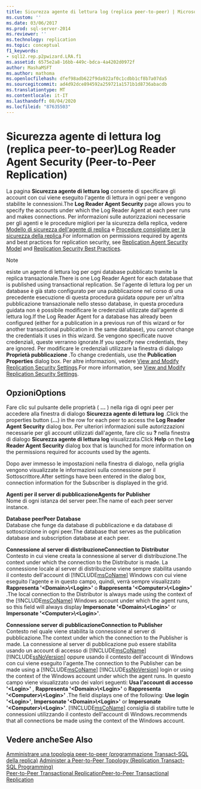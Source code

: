 ```yaml
---
title: Sicurezza agente di lettura log (replica peer-to-peer) | Microsoft Docs
ms.custom: ''
ms.date: 03/06/2017
ms.prod: sql-server-2014
ms.reviewer: ''
ms.technology: replication
ms.topic: conceptual
f1_keywords:
- sql12.rep.p2pwizard.LRA.f1
ms.assetid: 6575e2a8-16bb-449c-bdca-4a4202d0972f
author: MashaMSFT
ms.author: mathoma
ms.openlocfilehash: dfef98adb622f9da922af0c1cdbb1cf8b7a07da5
ms.sourcegitcommit: ad4d92dce894592a259721a1571b1d8736abacdb
ms.translationtype: MT
ms.contentlocale: it-IT
ms.lasthandoff: 08/04/2020
ms.locfileid: "87635503"
---
```

# <a name="log-reader-agent-security-peer-to-peer-replication"></a><span data-ttu-id="24656-102">Sicurezza agente di lettura log (replica peer-to-peer)</span><span class="sxs-lookup"><span data-stu-id="24656-102">Log Reader Agent Security (Peer-to-Peer Replication)</span></span>
  <span data-ttu-id="24656-103">La pagina **Sicurezza agente di lettura log** consente di specificare gli account con cui viene eseguito l'agente di lettura in ogni peer e vengono stabilite le connessioni.</span><span class="sxs-lookup"><span data-stu-id="24656-103">The **Log Reader Agent Security** page allows you to specify the accounts under which the Log Reader Agent at each peer runs and makes connections.</span></span> <span data-ttu-id="24656-104">Per informazioni sulle autorizzazioni necessarie per gli agenti e le procedure migliori per la sicurezza della replica, vedere [Modello di sicurezza dell'agente di replica](security/replication-agent-security-model.md) e [Procedure consigliate per la sicurezza della replica](security/replication-security-best-practices.md).</span><span class="sxs-lookup"><span data-stu-id="24656-104">For information on permissions required by agents and best practices for replication security, see [Replication Agent Security Model](security/replication-agent-security-model.md) and [Replication Security Best Practices](security/replication-security-best-practices.md).</span></span>  
  
> [!NOTE]  
>  <span data-ttu-id="24656-105">esiste un agente di lettura log per ogni database pubblicato tramite la replica transazionale.</span><span class="sxs-lookup"><span data-stu-id="24656-105">There is one Log Reader Agent for each database that is published using transactional replication.</span></span> <span data-ttu-id="24656-106">Se l'agente di lettura log per un database è già stato configurato per una pubblicazione nel corso di una precedente esecuzione di questa procedura guidata oppure per un'altra pubblicazione transazionale nello stesso database, in questa procedura guidata non è possibile modificare le credenziali utilizzate dall'agente di lettura log.</span><span class="sxs-lookup"><span data-stu-id="24656-106">If the Log Reader Agent for a database has already been configured (either for a publication in a previous run of this wizard or for another transactional publication in the same database), you cannot change the credentials it uses in this wizard.</span></span> <span data-ttu-id="24656-107">Se vengono specificate nuove credenziali, queste verranno ignorate.</span><span class="sxs-lookup"><span data-stu-id="24656-107">If you specify new credentials, they are ignored.</span></span> <span data-ttu-id="24656-108">Per modificare le credenziali utilizzare la finestra di dialogo **Proprietà pubblicazione** .</span><span class="sxs-lookup"><span data-stu-id="24656-108">To change credentials, use the **Publication Properties** dialog box.</span></span> <span data-ttu-id="24656-109">Per altre informazioni, vedere [View and Modify Replication Security Settings](security/view-and-modify-replication-security-settings.md).</span><span class="sxs-lookup"><span data-stu-id="24656-109">For more information, see [View and Modify Replication Security Settings](security/view-and-modify-replication-security-settings.md).</span></span>  
  
## <a name="options"></a><span data-ttu-id="24656-110">Opzioni</span><span class="sxs-lookup"><span data-stu-id="24656-110">Options</span></span>  
 <span data-ttu-id="24656-111">Fare clic sul pulsante delle proprietà ( **...** ) nella riga di ogni peer per accedere alla finestra di dialogo **Sicurezza agente di lettura log** .</span><span class="sxs-lookup"><span data-stu-id="24656-111">Click the properties button (**...**) in the row for each peer to access the **Log Reader Agent Security** dialog box.</span></span> <span data-ttu-id="24656-112">Per ulteriori informazioni sulle autorizzazioni necessarie per gli account utilizzati dall'agente, fare clic su **?** nella finestra di dialogo **Sicurezza agente di lettura log** visualizzata.</span><span class="sxs-lookup"><span data-stu-id="24656-112">Click **Help** on the **Log Reader Agent Security** dialog box that is launched for more information on the permissions required for accounts used by the agents.</span></span>  
  
 <span data-ttu-id="24656-113">Dopo aver immesso le impostazioni nella finestra di dialogo, nella griglia vengono visualizzate le informazioni sulla connessione per il Sottoscrittore.</span><span class="sxs-lookup"><span data-stu-id="24656-113">After settings have been entered in the dialog box, connection information for the Subscriber is displayed in the grid.</span></span>  
  
 <span data-ttu-id="24656-114">**Agenti per il server di pubblicazione**</span><span class="sxs-lookup"><span data-stu-id="24656-114">**Agents for Publisher**</span></span>  
 <span data-ttu-id="24656-115">Nome di ogni istanza del server peer.</span><span class="sxs-lookup"><span data-stu-id="24656-115">The name of each peer server instance.</span></span>  
  
 <span data-ttu-id="24656-116">**Database peer**</span><span class="sxs-lookup"><span data-stu-id="24656-116">**Peer Database**</span></span>  
 <span data-ttu-id="24656-117">Database che funge da database di pubblicazione e da database di sottoscrizione in ogni peer.</span><span class="sxs-lookup"><span data-stu-id="24656-117">The database that serves as the publication database and subscription database at each peer.</span></span>  
  
 <span data-ttu-id="24656-118">**Connessione al server di distribuzione**</span><span class="sxs-lookup"><span data-stu-id="24656-118">**Connection to Distributor**</span></span>  
 <span data-ttu-id="24656-119">Contesto in cui viene creata la connessione al server di distribuzione.</span><span class="sxs-lookup"><span data-stu-id="24656-119">The context under which the connection to the Distributor is made.</span></span> <span data-ttu-id="24656-120">La connessione locale al server di distribuzione viene sempre stabilita usando il contesto dell'account di [!INCLUDE[msCoName](../../includes/msconame-md.md)] Windows con cui viene eseguito l'agente e in questo campo, quindi, verrà sempre visualizzato **Rappresenta '\<Domain>\\<Login\>'** o **Rappresenta '\<Computer>\\<Login\>'** .</span><span class="sxs-lookup"><span data-stu-id="24656-120">The local connection to the Distributor is always made using the context of the [!INCLUDE[msCoName](../../includes/msconame-md.md)] Windows account under which the agent runs, so this field will always display **Impersonate '\<Domain>\\<Login\>'** or **Impersonate '\<Computer>\\<Login\>'**.</span></span>  
  
 <span data-ttu-id="24656-121">**Connessione server di pubblicazione**</span><span class="sxs-lookup"><span data-stu-id="24656-121">**Connection to Publisher**</span></span>  
 <span data-ttu-id="24656-122">Contesto nel quale viene stabilita la connessione al server di pubblicazione.</span><span class="sxs-lookup"><span data-stu-id="24656-122">The context under which the connection to the Publisher is made.</span></span> <span data-ttu-id="24656-123">La connessione al server di pubblicazione può essere stabilita usando un account di accesso di [!INCLUDE[msCoName](../../includes/msconame-md.md)] [!INCLUDE[ssNoVersion](../../includes/ssnoversion-md.md)] oppure usando il contesto dell'account di Windows con cui viene eseguito l'agente.</span><span class="sxs-lookup"><span data-stu-id="24656-123">The connection to the Publisher can be made using a [!INCLUDE[msCoName](../../includes/msconame-md.md)] [!INCLUDE[ssNoVersion](../../includes/ssnoversion-md.md)] login or using the context of the Windows account under which the agent runs.</span></span> <span data-ttu-id="24656-124">In questo campo viene visualizzato uno dei valori seguenti: **Usa l'account di accesso '\<Login>'** , **Rappresenta '\<Domain>\\<Login\>'** o **Rappresenta '\<Computer>\\<Login\>'** .</span><span class="sxs-lookup"><span data-stu-id="24656-124">The field displays one of the following: **Use login '\<Login>'**, **Impersonate '\<Domain>\\<Login\>'** or **Impersonate '\<Computer>\\<Login\>'**.</span></span> [!INCLUDE[msCoName](../../includes/msconame-md.md)] <span data-ttu-id="24656-125">consiglia di stabilire tutte le connessioni utilizzando il contesto dell'account di Windows.</span><span class="sxs-lookup"><span data-stu-id="24656-125">recommends that all connections be made using the context of the Windows account.</span></span>  
  
## <a name="see-also"></a><span data-ttu-id="24656-126">Vedere anche</span><span class="sxs-lookup"><span data-stu-id="24656-126">See Also</span></span>  
 <span data-ttu-id="24656-127">[Amministrare una topologia peer-to-peer &#40;programmazione Transact-SQL della replica&#41;](administration/administer-a-peer-to-peer-topology-replication-transact-sql-programming.md) </span><span class="sxs-lookup"><span data-stu-id="24656-127">[Administer a Peer-to-Peer Topology &#40;Replication Transact-SQL Programming&#41;](administration/administer-a-peer-to-peer-topology-replication-transact-sql-programming.md) </span></span>  
 [<span data-ttu-id="24656-128">Peer-to-Peer Transactional Replication</span><span class="sxs-lookup"><span data-stu-id="24656-128">Peer-to-Peer Transactional Replication</span></span>](transactional/peer-to-peer-transactional-replication.md)  
  
  
